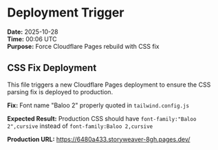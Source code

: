 # Deployment Trigger

**Date:** 2025-10-28  
**Time:** 00:06 UTC  
**Purpose:** Force Cloudflare Pages rebuild with CSS fix

## CSS Fix Deployment

This file triggers a new Cloudflare Pages deployment to ensure the CSS parsing fix is deployed to production.

**Fix:** Font name "Baloo 2" properly quoted in `tailwind.config.js`

**Expected Result:** Production CSS should have `font-family:"Baloo 2",cursive` instead of `font-family:Baloo 2,cursive`

**Production URL:** https://6480a433.storyweaver-8gh.pages.dev/

